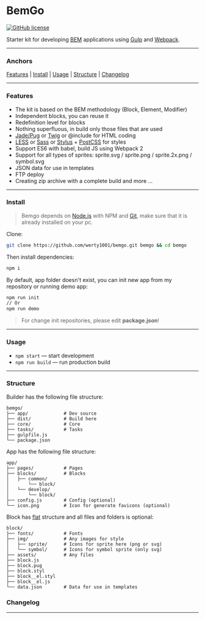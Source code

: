 
# BemGo
[![GitHub license](https://img.shields.io/badge/license-MIT-blue.svg?style=flat-square)](https://raw.githubusercontent.com/werty1001/bemgo/master/LICENSE)

Starter kit for developing [BEM](https://en.bem.info/) applications using [Gulp](http://gulpjs.com/) and [Webpack](https://webpack.js.org/).

---

### Anchors
[Features](#features) | [Install](#install) | [Usage](#usage) | [Structure](#structure) | [Changelog](#changelog)

---

### Features
* The kit is based on the BEM methodology (Block, Element, Modifier)
* Independent blocks, you can reuse it
* Redefinition level for blocks
* Nothing superfluous, in build only those files that are used
* [Jade/Pug](https://pugjs.org) or [Twig](http://twig.sensiolabs.org/) or @include for HTML coding
* [LESS](http://lesscss.org/) or [Sass](http://sass-lang.com/) or [Stylus](http://stylus-lang.com/) + [PostCSS](http://postcss.org/) for styles
* Support ES6 with babel, build JS using Webpack 2
* Support for all types of sprites: sprite.svg / sprite.png / sprite.2x.png / symbol.svg
* JSON data for use in templates
* FTP deploy
* Creating zip archive with a complete build
and more ...
---

### Install
> Bemgo depends on [Node.js](https://nodejs.org/) with NPM and [Git](https://git-scm.com/), make sure that it is already installed on your pc.

Clone:
```bash
git clone https://github.com/werty1001/bemgo.git bemgo && cd bemgo
```
Then install dependencies:
```bash
npm i
```
By default, app folder doesn't exist, you can init new app from my repository or running demo app:
```bash
npm run init
// Or
npm run demo
```
> For change init repositories, please edit **package.json**!

---

### Usage
* `npm start` — start development
* `npm run build` — run production build

---

### Structure

Builder has the following file structure:
```
bemgo/
├── app/             # Dev source
├── dist/            # Build here
├── core/            # Core
├── tasks/           # Tasks
├── gulpfile.js
└── package.json
```

App has the following file structure:
```
app/
├── pages/           # Pages
├── blocks/          # Blocks
│   ├── common/ 
│       └── block/ 
│   └── develop/ 
│       └── block/ 
├── config.js        # Config (optional)
└── icon.png         # Icon for generate favicons (optional)
```

Block has [flat](https://en.bem.info/methodology/filestructure/#flat) structure and all files and folders is optional:
```
block/
├── fonts/           # Fonts
├── img/             # Any images for style
│   ├── sprite/      # Icons for sprite here (png or svg)
│   └── symbol/      # Icons for symbol sprite (only svg)
├── assets/          # Any files
├── block.js
├── block.pug
├── block.styl
├── block__el.styl
├── block__el.js
└── data.json        # Data for use in templates
```
### Changelog

---
